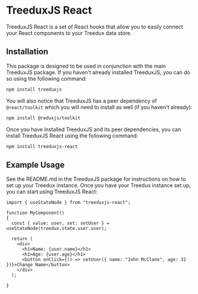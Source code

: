 # TreeduxJS React

TreeduxJS React is a set of React hooks that allow you to easily connect your React components to your Treedux data store.

## Installation

This package is designed to be used in conjunction with the main TreeduxJS package. If you haven't already installed TreeduxJS, you can do so using the following command:

```bash
npm install treeduxjs
```

You will also notice that TreeduxJS has a peer dependency of `@react/toolkit` which you will need to install as well (if you haven't already):

```bash
npm install @reduxjs/toolkit
```

Once you have installed TreeduxJS and its peer dependencies, you can install TreeduxJS React using the following command:

```bash
npm install treeduxjs-react
```

## Example Usage

See the README.md in the TreeduxJS package for instructions on how to set up your Treedux instance. Once you have your Treedux instance set up, you can start using TreeduxJS React:

```tsx
import { useStateNode } from "treeduxjs-react";

function MyComponent()
{
  const { value: user, set: setUser } = useStateNode(treedux.state.user.user);
  
  return (
    <div>
      <h1>Name: {user.name}</h1>
      <h1>Age: {user.age}</h1>
      <button onClick={() => setUser({ name: "John McClane", age: 32 })}>Change Name</button>
    </div>
  );

}
```

